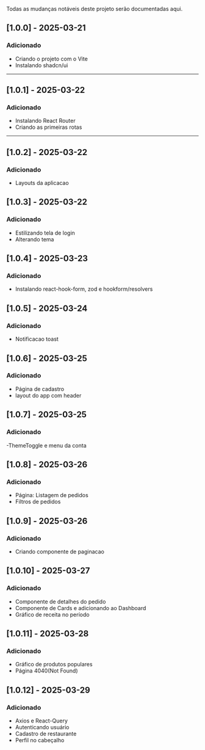 Todas as mudanças notáveis deste projeto serão documentadas aqui.

## [1.0.0] - 2025-03-21

### Adicionado

- Criando o projeto com o Vite
- Instalando shadcn/ui

---

## [1.0.1] - 2025-03-22

### Adicionado

- Instalando React Router
- Criando as primeiras rotas

---

## [1.0.2] - 2025-03-22

### Adicionado

- Layouts da aplicacao

## [1.0.3] - 2025-03-22

### Adicionado

- Estilizando tela de login
- Alterando tema

## [1.0.4] - 2025-03-23

### Adicionado

- Instalando react-hook-form, zod e hookform/resolvers

## [1.0.5] - 2025-03-24

### Adicionado

- Notificacao toast

## [1.0.6] - 2025-03-25

### Adicionado

- Página de cadastro
- layout do app com header

## [1.0.7] - 2025-03-25

### Adicionado

-ThemeToggle e menu da conta

## [1.0.8] - 2025-03-26

### Adicionado

- Página: Listagem de pedidos
- Filtros de pedidos

## [1.0.9] - 2025-03-26

### Adicionado

- Criando componente de paginacao

## [1.0.10] - 2025-03-27

### Adicionado

- Componente de detalhes do pedido
- Componente de Cards e adicionando ao Dashboard
- Gráfico de receita no período

## [1.0.11] - 2025-03-28

### Adicionado

- Gráfico de produtos populares
- Página 4040(Not Found)

## [1.0.12] - 2025-03-29

### Adicionado

- Axios e React-Query
- Autenticando usuário
- Cadastro de restaurante
- Perfil no cabeçalho
